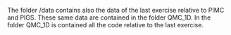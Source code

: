 The folder /data contains also the data of the last exercise relative to PIMC and PIGS. These same data are contained in the folder QMC_1D.
In the folder QMC_1D is contained all the code relative to the last exercise.
